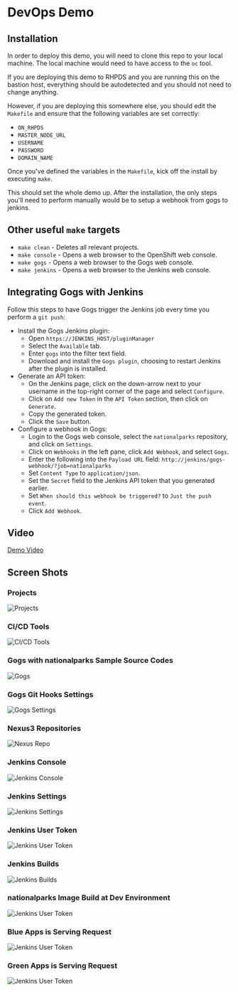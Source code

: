 # DevOps Demo

## Installation
In order to deploy this demo, you will need to clone this repo to your local
machine. The local machine would need to have access to the `oc` tool.

If you are deploying this demo to RHPDS and you are running this on the
bastion host, everything should be autodetected and you should not need to
change anything.

However, if you are deploying this somewhere else, you should edit the
`Makefile` and ensure that the following variables are set correctly:

* `ON_RHPDS`
* `MASTER_NODE_URL`
* `USERNAME`
* `PASSWORD`
* `DOMAIN_NAME`

Once you've defined the variables in the `Makefile`, kick off the install by
executing `make`.

This should set the whole demo up. After the installation, the only steps
you'll need to perform manually would be to setup a webhook from gogs to
jenkins.


## Other useful `make` targets

* `make clean` - Deletes all relevant projects.
* `make console` - Opens a web browser to the OpenShift web console.
* `make gogs` - Opens a web browser to the Gogs web console.
* `make jenkins` - Opens a web browser to the Jenkins web console.

## Integrating Gogs with Jenkins

Follow this steps to have Gogs trigger the Jenkins job every time you perform
a `git push`:

* Install the Gogs Jenkins plugin:
    * Open `https://JENKINS_HOST/pluginManager`
    * Select the `Available` tab.
    * Enter `gogs` into the filter text field.
    * Download and install the `Gogs plugin`, choosing to restart Jenkins after
      the plugin is installed.
* Generate an API token:
    * On the Jenkins page, click on the down-arrow next to your username in
      the top-right corner of the page and select `Configure`.
    * Click on `Add new Token` in the `API Token` section, then click on
      `Generate`.
    * Copy the generated token.
    * Click the `Save` button.
* Configure a webhook in Gogs:
    * Login to the Gogs web console, select the `nationalparks` repository,
      and click on `Settings`.
    * Click on `Webhooks` in the left pane, click `Add Webhook`, and select `Gogs`.
    * Enter the following into the `Payload URL` field: `http://jenkins/gogs-webhook/?job=nationalparks`
    * Set `Content Type` to `application/json`.
    * Set the `Secret` field to the Jenkins API token that you generated earlier.
    * Set `When should this webhook be triggered?` to `Just the push event`.
    * Click `Add Webhook`.


## Video
[Demo Video](https://www.dropbox.com/s/31bzz7ccrb9o0hz/OCP%20CICD%20Demo%202.mp4?dl=0)

## Screen Shots
### Projects
![Projects](https://github.com/chengkuangan/devops/blob/master/docs/images/projects.png?raw=true)
### CI/CD Tools
![CI/CD Tools](https://github.com/chengkuangan/devops/blob/master/docs/images/cicdtools.png?raw=true)
### Gogs with nationalparks Sample Source Codes
![Gogs](https://github.com/chengkuangan/devops/blob/master/docs/images/gogs-nationalparks.png?raw=true)
### Gogs Git Hooks Settings
![Gogs Settings](https://github.com/chengkuangan/devops/blob/master/docs/images/gogs-nationalparks-settings.png?raw=true)
### Nexus3 Repositories
![Nexus Repo](https://github.com/chengkuangan/devops/blob/master/docs/images/nexus3-repo.png?raw=true)
### Jenkins Console
![Jenkins Console](https://github.com/chengkuangan/devops/blob/master/docs/images/jenkins-console.png?raw=true)
### Jenkins Settings
![Jenkins Settings](https://github.com/chengkuangan/devops/blob/master/docs/images/jenkins-settings.png?raw=true)
### Jenkins User Token
![Jenkins User Token](https://github.com/chengkuangan/devops/blob/master/docs/images/jenkins-user-token.png?raw=true)
### Jenkins Builds
![Jenkins Builds](https://github.com/chengkuangan/devops/blob/master/docs/images/jenkins-build.png?raw=true)
### nationalparks Image Build at Dev Environment
![Jenkins User Token](https://github.com/chengkuangan/devops/blob/master/docs/images/imagebuild-dev.png?raw=true)
### Blue Apps is Serving Request
![Jenkins User Token](https://github.com/chengkuangan/devops/blob/master/docs/images/green-apps.png?raw=true)
### Green Apps is Serving Request
![Jenkins User Token](https://github.com/chengkuangan/devops/blob/master/docs/images/blue-apps.png?raw=true)